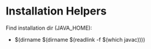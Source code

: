 # Installation Helpers

Find installation dir (JAVA_HOME):
 - $(dirname $(dirname $(readlink -f $(which javac))))